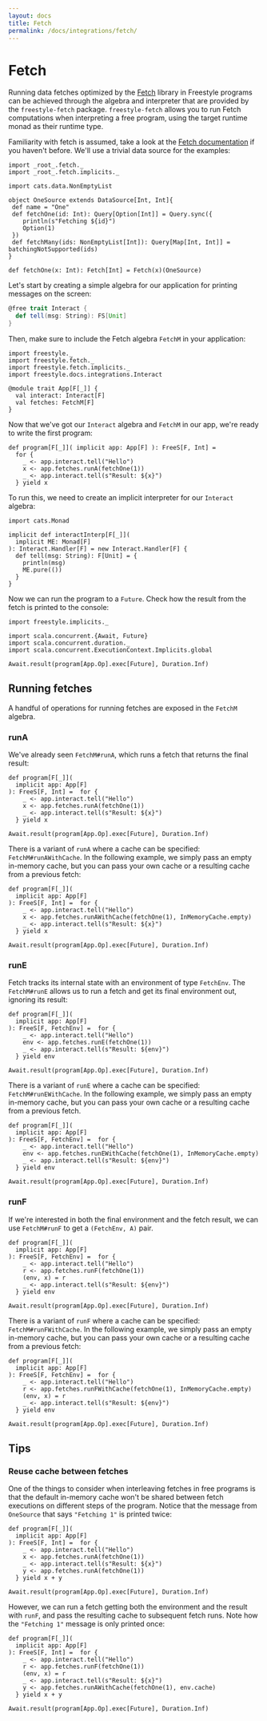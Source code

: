 ```yaml
---
layout: docs
title: Fetch
permalink: /docs/integrations/fetch/
---
```


# Fetch

Running data fetches optimized by the [Fetch](https://github.com/47deg/fetch) library in Freestyle programs can be achieved through the algebra and interpreter that are provided by the `freestyle-fetch` package. `freestyle-fetch` allows you to run Fetch computations when interpreting a free program, using the target runtime monad as their runtime type.

Familiarity with fetch is assumed, take a look at the [Fetch documentation](http://47deg.github.io/fetch/) if you haven't before. We'll use a trivial data source for the examples:

```tut:book
import _root_.fetch._
import _root_.fetch.implicits._

import cats.data.NonEmptyList

object OneSource extends DataSource[Int, Int]{
 def name = "One"
 def fetchOne(id: Int): Query[Option[Int]] = Query.sync({
    println(s"Fetching ${id}")
    Option(1)
 })
 def fetchMany(ids: NonEmptyList[Int]): Query[Map[Int, Int]] = batchingNotSupported(ids)
}

def fetchOne(x: Int): Fetch[Int] = Fetch(x)(OneSource)
```

Let's start by creating a simple algebra for our application for printing messages on the screen:

```scala
@free trait Interact {
  def tell(msg: String): FS[Unit]
}
```

Then, make sure to include the Fetch algebra `FetchM` in your application:

```tut:book
import freestyle._
import freestyle.fetch._
import freestyle.fetch.implicits._
import freestyle.docs.integrations.Interact

@module trait App[F[_]] {
  val interact: Interact[F]
  val fetches: FetchM[F]
}
```

Now that we've got our `Interact` algebra and `FetchM` in our app, we're ready to write the first program:

```tut:book
def program[F[_]]( implicit app: App[F] ): FreeS[F, Int] =  
  for {
    _ <- app.interact.tell("Hello")
    x <- app.fetches.runA(fetchOne(1))
    _ <- app.interact.tell(s"Result: ${x}")
  } yield x
```

To run this, we need to create an implicit interpreter for our `Interact` algebra:

```tut:book
import cats.Monad

implicit def interactInterp[F[_]](
  implicit ME: Monad[F]
): Interact.Handler[F] = new Interact.Handler[F] {
  def tell(msg: String): F[Unit] = {
    println(msg)
    ME.pure(())
  }
}
```

Now we can run the program to a `Future`. Check how the result from the fetch is printed to the console:

```tut:book
import freestyle.implicits._

import scala.concurrent.{Await, Future}
import scala.concurrent.duration._
import scala.concurrent.ExecutionContext.Implicits.global

Await.result(program[App.Op].exec[Future], Duration.Inf)
```

## Running fetches

A handful of operations for running fetches are exposed in the `FetchM` algebra.

### runA

We've already seen `FetchM#runA`, which runs a fetch that returns the final result:

```tut:book
def program[F[_]](
  implicit app: App[F]
): FreeS[F, Int] =  for {
    _ <- app.interact.tell("Hello")
    x <- app.fetches.runA(fetchOne(1))
    _ <- app.interact.tell(s"Result: ${x}")
  } yield x

Await.result(program[App.Op].exec[Future], Duration.Inf)
```

There is a variant of `runA` where a cache can be specified: `FetchM#runAWithCache`. In the following example, we simply pass an empty in-memory cache, but you can pass your own cache or a resulting cache from a previous fetch:

```tut:book
def program[F[_]](
  implicit app: App[F]
): FreeS[F, Int] =  for {
    _ <- app.interact.tell("Hello")
    x <- app.fetches.runAWithCache(fetchOne(1), InMemoryCache.empty)
    _ <- app.interact.tell(s"Result: ${x}")
  } yield x

Await.result(program[App.Op].exec[Future], Duration.Inf)
```

### runE

Fetch tracks its internal state with an environment of type `FetchEnv`. The `FetchM#runE` allows us to run a fetch and get its final environment out, ignoring its result:

```tut:book
def program[F[_]](
  implicit app: App[F]
): FreeS[F, FetchEnv] =  for {
    _ <- app.interact.tell("Hello")
    env <- app.fetches.runE(fetchOne(1))
    _ <- app.interact.tell(s"Result: ${env}")
  } yield env

Await.result(program[App.Op].exec[Future], Duration.Inf)
```

There is a variant of `runE` where a cache can be specified: `FetchM#runEWithCache`. In the following example, we simply pass an empty in-memory cache, but you can pass your own cache or a resulting cache from a previous fetch.

```tut:book
def program[F[_]](
  implicit app: App[F]
): FreeS[F, FetchEnv] =  for {
    _ <- app.interact.tell("Hello")
    env <- app.fetches.runEWithCache(fetchOne(1), InMemoryCache.empty)
    _ <- app.interact.tell(s"Result: ${env}")
  } yield env

Await.result(program[App.Op].exec[Future], Duration.Inf)
```

### runF

If we're interested in both the final environment and the fetch result, we can use `FetchM#runF` to get a `(FetchEnv, A)` pair.

```tut:book
def program[F[_]](
  implicit app: App[F]
): FreeS[F, FetchEnv] =  for {
    _ <- app.interact.tell("Hello")
    r <- app.fetches.runF(fetchOne(1))
    (env, x) = r
    _ <- app.interact.tell(s"Result: ${env}")
  } yield env

Await.result(program[App.Op].exec[Future], Duration.Inf)
```

There is a variant of `runF` where a cache can be specified: `FetchM#runFWithCache`. In the following example, we simply pass an empty in-memory cache, but you can pass your own cache or a resulting cache from a previous fetch:

```tut:book
def program[F[_]](
  implicit app: App[F]
): FreeS[F, FetchEnv] =  for {
    _ <- app.interact.tell("Hello")
	r <- app.fetches.runFWithCache(fetchOne(1), InMemoryCache.empty)
	(env, x) = r
	_ <- app.interact.tell(s"Result: ${env}")
  } yield env

Await.result(program[App.Op].exec[Future], Duration.Inf)
```

## Tips

### Reuse cache between fetches

One of the things to consider when interleaving fetches in free programs is that the default in-memory cache won't be shared between fetch executions on different steps of the program. Notice that the message from `OneSource` that says `"Fetching 1"` is printed twice:

```tut:book
def program[F[_]](
  implicit app: App[F]
): FreeS[F, Int] =  for {
    _ <- app.interact.tell("Hello")
	x <- app.fetches.runA(fetchOne(1))
	_ <- app.interact.tell(s"Result: ${x}")
	y <- app.fetches.runA(fetchOne(1))
  } yield x + y

Await.result(program[App.Op].exec[Future], Duration.Inf)
```

However, we can run a fetch getting both the environment and the result with `runF`, and pass the resulting cache to subsequent fetch runs. Note how the `"Fetching 1"` message is only printed once:

```tut:book
def program[F[_]](
  implicit app: App[F]
): FreeS[F, Int] =  for {
    _ <- app.interact.tell("Hello")
    r <- app.fetches.runF(fetchOne(1))
	(env, x) = r
	_ <- app.interact.tell(s"Result: ${x}")
	y <- app.fetches.runAWithCache(fetchOne(1), env.cache)
  } yield x + y

Await.result(program[App.Op].exec[Future], Duration.Inf)
```
